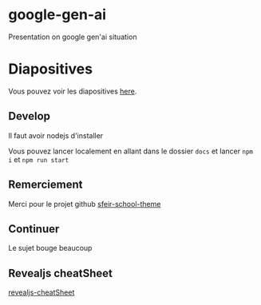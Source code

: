 # google-gen-ai

Presentation on google gen'ai situation

# Diapositives

Vous pouvez voir les diapositives [here](https://tgenez.github.io/google-gen-ai/#/).

## Develop

Il faut avoir nodejs d'installer

Vous pouvez lancer localement en allant dans le dossier `docs` et lancer `npm i` et `npm run start`

## Remerciement

Merci pour le projet github [sfeir-school-theme](https://github.com/sfeir-open-source/sfeir-school-theme)

## Continuer

Le sujet bouge beaucoup

## Revealjs cheatSheet

[revealjs-cheatSheet](https://gist.github.com/peeweek/55d6c2eb006d11c7da01fde974325f33)


